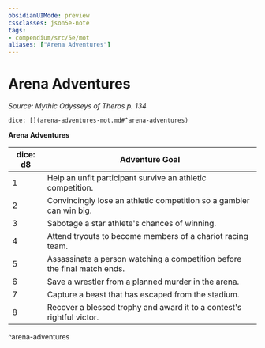 ```yaml
---
obsidianUIMode: preview
cssclasses: json5e-note
tags:
- compendium/src/5e/mot
aliases: ["Arena Adventures"]
---
```

# Arena Adventures
*Source: Mythic Odysseys of Theros p. 134* 

`dice: [](arena-adventures-mot.md#^arena-adventures)`

**Arena Adventures**

| dice: d8 | Adventure Goal |
|----------|----------------|
| 1 | Help an unfit participant survive an athletic competition. |
| 2 | Convincingly lose an athletic competition so a gambler can win big. |
| 3 | Sabotage a star athlete's chances of winning. |
| 4 | Attend tryouts to become members of a chariot racing team. |
| 5 | Assassinate a person watching a competition before the final match ends. |
| 6 | Save a wrestler from a planned murder in the arena. |
| 7 | Capture a beast that has escaped from the stadium. |
| 8 | Recover a blessed trophy and award it to a contest's rightful victor. |
^arena-adventures